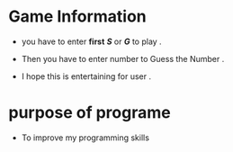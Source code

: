# Game Information 
- you have to enter **first** ***S*** or ***G*** to play .
- Then you have to enter number to Guess the Number .

- I hope this is entertaining for user . 

# purpose of programe 

- To improve my programming skills 


